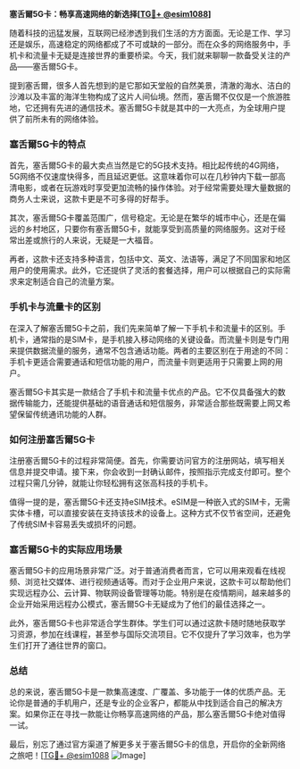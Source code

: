 **塞舌爾5G卡：畅享高速网络的新选择[[TG💪+ @esim1088](https://t.me/s/esim1088)]**

随着科技的迅猛发展，互联网已经渗透到我们生活的方方面面。无论是工作、学习还是娱乐，高速稳定的网络都成了不可或缺的一部分。而在众多的网络服务中，手机卡和流量卡无疑是连接世界的重要桥梁。今天，我们就来聊聊一款备受关注的产品——塞舌爾5G卡。

提到塞舌爾，很多人首先想到的是它那如天堂般的自然美景，清澈的海水、洁白的沙滩以及丰富的海洋生物构成了这片人间仙境。然而，塞舌爾不仅仅是一个旅游胜地，它还拥有先进的通信技术。塞舌爾5G卡就是其中的一大亮点，为全球用户提供了前所未有的网络体验。

### 塞舌爾5G卡的特点

首先，塞舌爾5G卡的最大卖点当然是它的5G技术支持。相比起传统的4G网络，5G网络不仅速度快得多，而且延迟更低。这意味着你可以在几秒钟内下载一部高清电影，或者在玩游戏时享受更加流畅的操作体验。对于经常需要处理大量数据的商务人士来说，这款卡更是不可多得的好帮手。

其次，塞舌爾5G卡覆盖范围广，信号稳定。无论是在繁华的城市中心，还是在偏远的乡村地区，只要你有塞舌爾5G卡，就能享受到高质量的网络服务。这对于经常出差或旅行的人来说，无疑是一大福音。

再者，这款卡还支持多种语言，包括中文、英文、法语等，满足了不同国家和地区用户的使用需求。此外，它还提供了灵活的套餐选择，用户可以根据自己的实际需求来定制适合自己的流量方案。

### 手机卡与流量卡的区别

在深入了解塞舌爾5G卡之前，我们先来简单了解一下手机卡和流量卡的区别。手机卡，通常指的是SIM卡，是手机接入移动网络的关键设备。而流量卡则是专门用来提供数据流量的服务，通常不包含通话功能。两者的主要区别在于用途的不同：手机卡更适合需要通话和短信功能的用户，而流量卡则更适用于只需要上网的用户。

塞舌爾5G卡其实是一款结合了手机卡和流量卡优点的产品。它不仅具备强大的数据传输能力，还能提供基础的语音通话和短信服务，非常适合那些既需要上网又希望保留传统通讯功能的人群。

### 如何注册塞舌爾5G卡

注册塞舌爾5G卡的过程非常简便。首先，你需要访问官方的注册网站，填写相关信息并提交申请。接下来，你会收到一封确认邮件，按照指示完成支付即可。整个过程只需几分钟，就能让你轻松拥有这张高科技的手机卡。

值得一提的是，塞舌爾5G卡还支持eSIM技术。eSIM是一种嵌入式的SIM卡，无需实体卡槽，可以直接安装在支持该技术的设备上。这种方式不仅节省空间，还避免了传统SIM卡容易丢失或损坏的问题。

### 塞舌爾5G卡的实际应用场景

塞舌爾5G卡的应用场景非常广泛。对于普通消费者而言，它可以用来观看在线视频、浏览社交媒体、进行视频通话等。而对于企业用户来说，这款卡可以帮助他们实现远程办公、云计算、物联网设备管理等功能。特别是在疫情期间，越来越多的企业开始采用远程办公模式，塞舌爾5G卡无疑成为了他们的最佳选择之一。

此外，塞舌爾5G卡也非常适合学生群体。学生们可以通过这款卡随时随地获取学习资源，参加在线课程，甚至参与国际交流项目。它不仅提升了学习效率，也为学生们打开了通往世界的窗口。

### 总结

总的来说，塞舌爾5G卡是一款集高速度、广覆盖、多功能于一体的优质产品。无论你是普通的手机用户，还是专业的企业客户，都能从中找到适合自己的解决方案。如果你正在寻找一款能让你畅享高速网络的产品，那么塞舌爾5G卡绝对值得一试。

最后，别忘了通过官方渠道了解更多关于塞舌爾5G卡的信息，开启你的全新网络之旅吧！[[TG💪+ @esim1088](https://t.me/s/esim1088) ![Image](https://i.postimg.cc/4NQfJmqS/Snipaste-2025-05-13-00-14-12.png)]